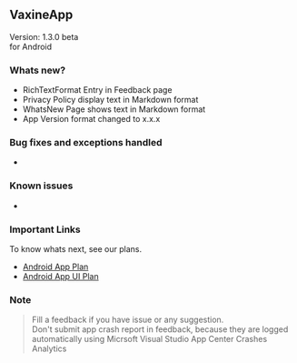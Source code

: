 ## VaxineApp
Version: 1.3.0 beta  
for Android

### Whats new?
- RichTextFormat Entry in Feedback page
- Privacy Policy display text in Markdown format
- WhatsNew Page shows text in Markdown format
- App Version format changed to x.x.x

### Bug fixes and exceptions handled
- 

### Known issues
-

### Important Links
To know whats next, see our plans.  
- [Android App Plan](https://github.com/VDTS/CodeX.VaxineSolution/projects/1)  
- [Android App UI Plan](https://github.com/VDTS/CodeX.VaxineSolution/projects/2)  


### Note
> Fill a feedback if you have issue or any suggestion.  
> Don't submit app crash report in feedback, because they are logged automatically using Micrsoft Visual Studio App Center Crashes Analytics
